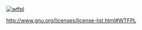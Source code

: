 [![wtfpl](http://www.wtfpl.net/wp-content/uploads/2012/12/wtfpl-badge-4.png)](http://www.wtfpl.net)
       
http://www.gnu.org/licenses/license-list.html#WTFPL
